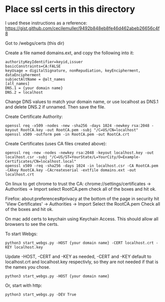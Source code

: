 # Place ssl certs in this directory

I used these instructions as a reference:
<https://gist.github.com/cecilemuller/9492b848eb8fe46d462abeb26656c4f8>

Got to /webgs/certs (this dir)

Create a file named domains.ext, and copy the following into it:

    authorityKeyIdentifier=keyid,issuer
    basicConstraints=CA:FALSE
    keyUsage = digitalSignature, nonRepudiation, keyEncipherment, dataEncipherment
    subjectAltName = @alt_names
    [alt_names]
    DNS.1 = {your domain name}
    DNS.2 = localhost

Change DNS values to match your domain name, or use localhost as DNS.1 and delete DNS.2 if unnamed. Then save the file.

Create Certificate Authority:

    openssl req -x509 -nodes -new -sha256 -days 1024 -newkey rsa:2048 -keyout RootCA.key -out RootCA.pem -subj "/C=US/CN=localhost"
    openssl x509 -outform pem -in RootCA.pem -out RootCA.crt

Create Certificates (uses CA files created above):

    openssl req -new -nodes -newkey rsa:2048 -keyout localhost.key -out localhost.csr -subj "/C=US/ST=YourState/L=YourCity/O=Example-Certificates/CN=localhost.local"
    openssl x509 -req -sha256 -days 1024 -in localhost.csr -CA RootCA.pem -CAkey RootCA.key -CAcreateserial -extfile domains.ext -out localhost.crt


On linux to get chrome to trust the CA:
chrome://settings/certificates -> Authorities -> Import
select RootCA.pem
check all of the boxes and hit ok.

Firefox:
about:preferences#privacy
at the bottom of the page in security
hit 'View Certificates' -> Authorities -> Import
Select the RootCA.pem
Check all of the boxes and hit ok.


On mac add certs to keychain using Keychain Access. This should allow all browsers to see the certs.


To start Webgs:

    python3 start_webgs.py -HOST {your domain name} -CERT localhost.crt -KEY localhost.key

Update -HOST, -CERT and -KEY as needed, -CERT and -KEY default to localhost.crt and localhost.key respectivly, so they are not needed if that is the names you chose.

    python3 start_webgs.py -HOST {your domain name}


Or, start with http:

    python3 start_webgs.py -DEV True